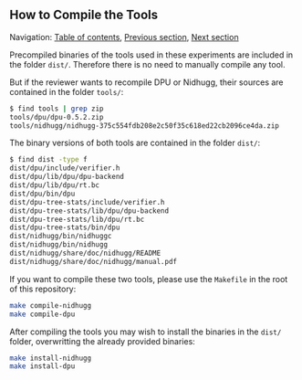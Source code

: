 ## How to Compile the Tools

Navigation: [Table of contents], [Previous section], [Next section]

[Table of contents]: 1-intro.md#index
[Previous section]: 1-intro.md
[Next section]: 3-section-6.1.md

Precompiled binaries of the tools used in these experiments are included in the
folder `dist/`. Therefore there is no need to manually compile any tool.

But if the reviewer wants to recompile DPU or Nidhugg, their sources are
contained in the folder `tools/`:

```sh
$ find tools | grep zip
tools/dpu/dpu-0.5.2.zip
tools/nidhugg/nidhugg-375c554fdb208e2c50f35c618ed22cb2096ce4da.zip
```

The binary versions of both tools are contained in the folder `dist/`:

```sh
$ find dist -type f
dist/dpu/include/verifier.h
dist/dpu/lib/dpu/dpu-backend
dist/dpu/lib/dpu/rt.bc
dist/dpu/bin/dpu
dist/dpu-tree-stats/include/verifier.h
dist/dpu-tree-stats/lib/dpu/dpu-backend
dist/dpu-tree-stats/lib/dpu/rt.bc
dist/dpu-tree-stats/bin/dpu
dist/nidhugg/bin/nidhuggc
dist/nidhugg/bin/nidhugg
dist/nidhugg/share/doc/nidhugg/README
dist/nidhugg/share/doc/nidhugg/manual.pdf
```

If you want to compile these two tools, please use the `Makefile` in the root of
this repository:

```sh
make compile-nidhugg
make compile-dpu
```

After compiling the tools you may wish to install the binaries in the `dist/`
folder, overwritting the already provided binaries:

```sh
make install-nidhugg
make install-dpu
```

